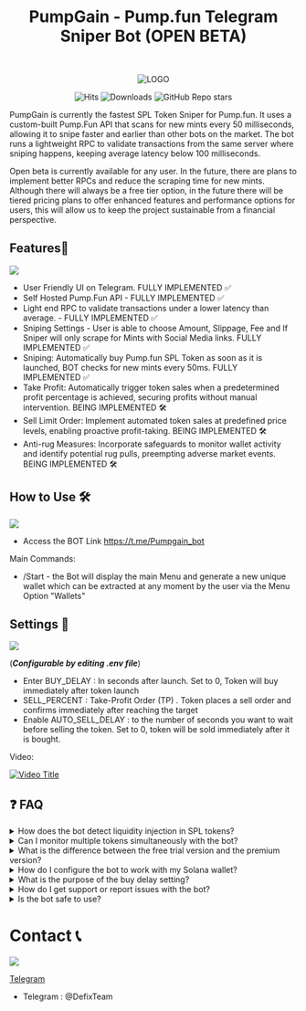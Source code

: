 <h1 align="center"> PumpGain - Pump.fun Telegram Sniper Bot (OPEN BETA)</h1> <br>
<p align="center">
  <a href=""> 
    
  </a>
</p>


<p align="center">
  <img src="https://github.com/DefixBots/PumpGain-Sniper-Bot/blob/main/banner.png" alt="LOGO">
</p>

<!-- START doctoc generated TOC please keep comment here to allow auto update -->
<!-- DON'T EDIT THIS SECTION, INSTEAD RE-RUN doctoc TO UPDATE -->
<!-- END doctoc generated TOC please keep comment here to allow auto update -->


<p align="center">
  <img src="https://hits.sh/github.com/Defix-Shop/Defix-Solana-Sniping-Bot-Trial.svg?label=Views&extraCount=1356&color=11c3cc" alt="Hits">
  <img src="https://hits.sh/github.com/Defix-Shop/Defix-Solana-Sniping-Bot-Trial.svg?label=Downloads&extraCount=347&color=b211cc" alt="Downloads">
  <img src="https://img.shields.io/github/stars/Defix-Shop/Defix-Solana-Sniping-Bot-Trial" alt="GitHub Repo stars">
</p>

PumpGain is currently the fastest SPL Token Sniper for Pump.fun. It uses a custom-built Pump.Fun API that scans for new mints every 50 milliseconds, allowing it to snipe faster and earlier than other bots on the market. The bot runs a lightweight RPC to validate transactions from the same server where sniping happens, keeping average latency below 100 milliseconds. 

Open beta is currently available for any user. In the future, there are plans to implement better RPCs and reduce the scraping time for new mints. Although there will always be a free tier option, in the future there will be tiered pricing plans to offer enhanced features and performance options for users, this will allow us to keep the project sustainable from a financial perspective.

## Features🌟

![](https://github.com/Defix-Shop/Defix-Solana-Sniping-Bot-Trial/blob/main/linedivider.gif)

- User Friendly UI on Telegram. FULLY IMPLEMENTED ✅
- Self Hosted Pump.Fun API - FULLY IMPLEMENTED ✅
- Light end RPC to validate transactions under a lower latency than average. - FULLY IMPLEMENTED ✅
- Sniping Settings - User is able to choose Amount, Slippage, Fee and If Sniper will only scrape for Mints with Social Media links. FULLY IMPLEMENTED ✅
- Sniping: Automatically buy Pump.fun SPL Token as soon as it is launched, BOT checks for new mints every 50ms. FULLY IMPLEMENTED ✅
- Take Profit: Automatically trigger token sales when a predetermined profit percentage is achieved, securing profits without manual intervention. BEING IMPLEMENTED 🛠️
- Sell Limit Order: Implement automated token sales at predefined price levels, enabling proactive profit-taking. BEING IMPLEMENTED 🛠️
- Anti-rug Measures: Incorporate safeguards to monitor wallet activity and identify potential rug pulls, preempting adverse market events. BEING IMPLEMENTED 🛠️



## How to Use 🛠️

![](https://github.com/Defix-Shop/Defix-Solana-Sniping-Bot-Trial/blob/main/linedivider.gif)

- Access the BOT Link https://t.me/Pumpgain_bot

Main Commands:

- /Start - the Bot will display the main Menu and generate a new unique wallet which can be extracted at any moment by the user via the Menu Option "Wallets"




## Settings 🔧
![](https://github.com/Defix-Shop/Defix-Solana-Sniping-Bot-Trial/blob/main/linedivider.gif)

(***Configurable by editing .env file***)
- Enter BUY_DELAY : In seconds after launch. Set to 0, Token will buy immediately after token launch
- SELL_PERCENT : Take-Profit Order (TP) . Token places a sell order and confirms immediately after reaching the target
- Enable AUTO_SELL_DELAY : to the number of seconds you want to wait before selling the token. Set to 0, token will be sold immediately after it is bought.



Video: 

[![Video Title](https://img.youtube.com/vi/TP_SfQZK3r0/0.jpg)](https://www.youtube.com/watch?v=TP_SfQZK3r0)


## ❓ FAQ

<details>
  <summary>How does the bot detect liquidity injection in SPL tokens?</summary>
  <p>The Defix Solana Sniping Bot uses a technique called 'listening' to detect liquidity injection in SPL tokens. It continuously monitors the Solana blockchain for new token listings or liquidity additions to existing listings. Once a new liquidity injection is detected, the bot triggers a purchase transaction to buy the token at the current market price. This enables users to gain swift access to emerging token opportunities.</p>
</details>

<details>
  <summary>Can I monitor multiple tokens simultaneously with the bot?</summary>
  <p>The free trial version of the Defix Solana Sniping Bot only allows you to monitor and snipe one token at a time. If you would like to monitor and snipe multiple tokens simultaneously, you may consider upgrading to the premium version of the bot. The premium version offers more advanced features and capabilities, including the ability to monitor and snipe multiple tokens at the same time.</p>
</details>

<details>
  <summary>What is the difference between the free trial version and the premium version?</summary>
  <p>The free trial version of the Defix Solana Sniping Bot has limited features and capabilities compared to the premium version. The premium version offers more advanced features, such as the ability to monitor and snipe multiple tokens simultaneously, anti rug, VIP RPC Node, trailing stop loss, etc and has better performance and reliability.</p>
</details>

<details>
  <summary>How do I configure the bot to work with my Solana wallet?</summary>
  <p>To configure the bot to work with your Solana wallet, you need to edit the `.env` file and enter your private key. You can also configure other settings, such as the buy delay and sell percentage, in the `.env` file.</p>
</details>

<details>
  <summary>What is the purpose of the buy delay setting?</summary>
  <p>The buy delay setting allows you to set a delay between the time the bot detects liquidity injection and the time it executes the buy transaction. This can be useful if you want to give yourself time to review the token before buying it.</p>
</details>

<details>
  <summary>How do I get support or report issues with the bot?</summary>
  <p>You can get support or report issues with the bot by joining our Telegram channel at <a href="https://t.me/defixann">https://t.me/defixann</a>. Our team is available to help you with any questions or issues you may have.</p>
</details>

<details>
  <summary>Is the bot safe to use?</summary>
  <p>The Defix Solana Sniping Bot is designed to be safe to use, but as with any automated trading bot, there are risks involved. You should always use the bot at your own risk and never invest more than you can afford to lose.</p>
</details>




# Contact 📞
![](https://github.com/DefixBots/PumpGain-Sniper-Bot/blob/main/banner.png)

[Telegram](https://t.me/DefiXTeam)
- Telegram : @DefixTeam


